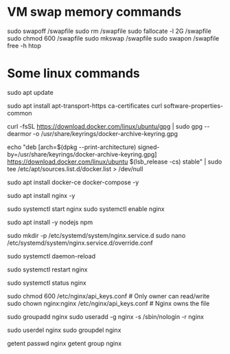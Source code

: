 # VM swap memory commands

sudo swapoff /swapfile
sudo rm /swapfile
sudo fallocate -l 2G /swapfile
sudo chmod 600 /swapfile
sudo mkswap /swapfile
sudo swapon /swapfile
free -h
htop

# Some linux commands

<!-- Update the Package List -->

sudo apt update

<!-- Install packages to allow apt to use a repository over HTTPS -->

sudo apt install apt-transport-https ca-certificates curl software-properties-common

<!-- Add Docker’s Official GPG Key -->

curl -fsSL https://download.docker.com/linux/ubuntu/gpg | sudo gpg --dearmor -o /usr/share/keyrings/docker-archive-keyring.gpg

<!-- Set Up Docker Repository -->

echo "deb [arch=$(dpkg --print-architecture) signed-by=/usr/share/keyrings/docker-archive-keyring.gpg] https://download.docker.com/linux/ubuntu $(lsb_release -cs) stable" | sudo tee /etc/apt/sources.list.d/docker.list > /dev/null

<!-- Install Docker and Docker Compose -->

sudo apt install docker-ce docker-compose -y

<!-- Install Nginx -->

sudo apt install nginx -y

sudo systemctl start nginx
sudo systemctl enable nginx

<!-- Install Node.js (LTS version) -->

sudo apt install -y nodejs npm

<!-- Create or Open the Nginx Service Override File -->

sudo mkdir -p /etc/systemd/system/nginx.service.d
sudo nano /etc/systemd/system/nginx.service.d/override.conf

<!-- Reload the systemd Daemon: Reload systemd so it recognizes the new environment variables. -->

sudo systemctl daemon-reload

<!-- Restart the Nginx Service -->

sudo systemctl restart nginx

<!-- Check the Status of the Nginx Service -->

sudo systemctl status nginx

sudo chmod 600 /etc/nginx/api_keys.conf # Only owner can read/write
sudo chown nginx:nginx /etc/nginx/api_keys.conf # Nginx owns the file

<!-- Create Nginx User and Group -->

sudo groupadd nginx
sudo useradd -g nginx -s /sbin/nologin -r nginx

<!-- Delete Nginx User and Group -->

sudo userdel nginx
sudo groupdel nginx

<!-- Check Nginx User and Group -->

getent passwd nginx
getent group nginx
